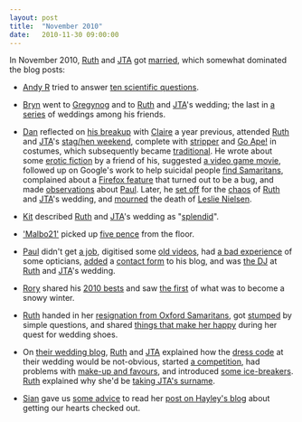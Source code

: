 ```yaml
---
layout: post
title:  "November 2010"
date:   2010-11-30 09:00:00
---
```


In November 2010, [Ruth][ruth] and [JTA][jta] got [married](http://www.r-jta.info/), which somewhat dominated the blog posts:

* [Andy R][andy-r] tried to answer [ten scientific questions](http://paganwandererlu.wordpress.com/2010/11/30/ten-questions-about-science/).

* [Bryn][bryn] went to [Gregynog](http://randomlyevil.org.uk/2010/11/23/gregynog/) and to [Ruth][ruth] and [JTA][jta]'s wedding; the last in [a series](http://randomlyevil.org.uk/2010/11/29/priodasau-weddings/) of weddings among his friends.

* [Dan][dan] reflected on [his breakup](http://www.scatmania.org/2010/11/01/on-this-day-5-2/) with [Claire][claire] a year previous, attended [Ruth][ruth] and [JTA][jta]'s [stag/hen weekend](http://www.scatmania.org/2010/11/01/r-jta-stag-hen-1/), complete with [stripper](http://www.scatmania.org/2010/11/02/r-jta-stag-hen-2/) and [Go Ape!](http://www.scatmania.org/2010/11/03/r-jta-stag-hen-3/) in costumes, which subsequently became [traditional](http://the.tradition.abnib.co.uk/). He wrote about some [erotic fiction](http://www.scatmania.org/2010/11/05/skinheads/) by a friend of his, suggested [a video game movie](http://www.scatmania.org/2010/11/08/asteroids-the-movie/), followed up on Google's work to help suicidal people [find Samaritans](http://www.scatmania.org/2010/11/11/googling-for-suicide-part-ii/), complained about a [Firefox feature](http://www.scatmania.org/2010/11/14/fx-4-tabgroup-issue/) that turned out to be a bug, and made [observations](http://www.scatmania.org/2010/11/17/hectic/) about [Paul][paul]. Later, he [set off](http://www.scatmania.org/2010/11/26/to-wedding/) for the [chaos](http://www.scatmania.org/2010/11/27/action-stations/) of [Ruth][ruth] and [JTA][jta]'s wedding, and [mourned](http://www.scatmania.org/2010/11/29/leslie-nielsen-was-admitted-to-hospital-earlier-this-month/) the death of [Leslie Nielsen](https://en.wikipedia.org/wiki/Leslie_Nielsen).

* [Kit][kit] described [Ruth][ruth] and [JTA][jta]'s wedding as "[splendid](http://reaperkit.wordpress.com/2010/11/29/r-jta-the-21st-century-and-bits-of-the-13th/)".

* ['Malbo21'][malbo21] picked up [five pence](http://malbo21.wordpress.com/2010/11/17/5p/) from the floor.

* [Paul][paul] didn't get [a job](http://blog.pacifist.co.uk/2010/11/19/abingdon-feedback/), digitised some [old videos](http://blog.pacifist.co.uk/2010/11/20/youtube/), had [a bad experience](http://blog.pacifist.co.uk/2010/11/24/one-to-avoid/) of some opticians, [added](http://blog.pacifist.co.uk/2010/11/29/contact-me/) a [contact form](http://blog.pacifist.co.uk/contact-me/) to his blog, and was [the DJ](http://blog.pacifist.co.uk/2010/11/29/one-to-attend/) at [Ruth][ruth] and [JTA][jta]'s wedding.

* [Rory][rory] shared his [2010 bests](http://razinaber.livejournal.com/111410.html) and saw [the first](http://razinaber.livejournal.com/111657.html) of what was to become a snowy winter.

* [Ruth][ruth] handed in her [resignation from Oxford Samaritans](http://fleeblewidget.livejournal.com/180046.html), got [stumped](http://fleeblewidget.livejournal.com/180258.html) by simple questions, and shared [things that make her happy](http://fleeblewidget.livejournal.com/180591.html) during her quest for wedding shoes.

* On [their wedding blog](http://www.r-jta.info/blog/), [Ruth][ruth] and [JTA][jta] explained how the [dress code](http://www.r-jta.info/blog/2010/11/the-dress-code-and-dont-throw-things/) at their wedding would be not-obvious, started [a competition](http://www.r-jta.info/blog/2010/11/the-competition-or-if-this-is-one/), had problems with [make-up and favours](http://www.r-jta.info/blog/2010/11/the-first-two-calamities/), and introduced [some ice-breakers](http://www.r-jta.info/blog/2010/11/the-icebreakers/). [Ruth][ruth] explained why she'd be [taking JTA's surname](http://www.r-jta.info/blog/2010/11/the-name/).

* [Sian][sian] gave us [some advice](http://elgingerbread.wordpress.com/2010/11/15/im-over-there/) to read her [post on Hayley's blog](http://www.ceriselle.org/blog/2010/11/c-r-y-get-checked/) about getting our hearts checked out.


[adam-g]:  http://strokeyadam.livejournal.com/
[adam-w]:  http://www.ad-space.org.uk/
[andy-k]:  http://theguidemark3.livejournal.com/
[andy-r]:  http://selfdoubtgun.wordpress.com/
[beth]:    http://littlegreenbeth.livejournal.com/
[bryn]:    http://randomlyevil.org.uk/
[claire]:  http://nowebsite.co.uk/blog/
[dan]:     http://www.scatmania.org/
[ele]:     http://ele-is-crazy.livejournal.com/
[fiona]:   http://fionafish.wordpress.com/
[hayley]:  http://leelee1983.livejournal.com/
[jen]:     http://scleip.livejournal.com/
[jimmy]:   http://vikingjim.livejournal.com/
[jta]:     http://blog.electricquaker.co.uk/
[kit]:     http://reaperkit.wordpress.com/
[liz]:     http://norasdollhouse.livejournal.com/
[malbo21]: http://malbo21.wordpress.com/
[matt-p]:  http://myzelik.livejournal.com/
[matt-r]:  http://matt-inthe-hat.livejournal.com/
[paul]:    http://blog.pacifist.co.uk/
[penny]:   http://thepennyfaerie.livejournal.com/
[pete]:    http://loonybin345.livejournal.com/
[rory]:    http://razinaber.livejournal.com/
[ruth]:    http://fleeblewidget.co.uk/
[sarah]:   http://starlight-sarah.livejournal.com/
[sian]:    http://elgingerbread.wordpress.com/
